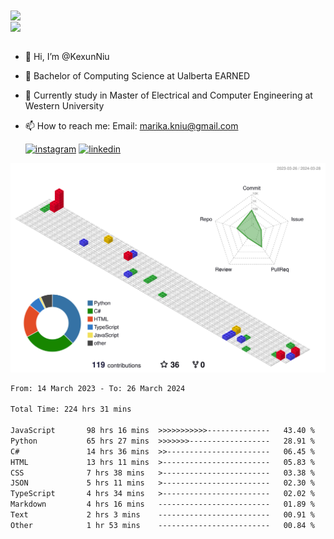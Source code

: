 <a href="https://github.com/anuraghazra/github-readme-stats">
  <img align="center" src="https://github-readme-stats.vercel.app/api?username=KexunNiu&show_icons=true" />
</a>
</br>
<a href="https://github.com/anuraghazra/github-readme-stats">
  <img align="center" src="https://github-readme-stats.vercel.app/api/top-langs/?username=KexunNiu" />
</a>

</br>
</br>

- 👋 Hi, I’m @KexunNiu
- 👀 Bachelor of Computing Science at Ualberta EARNED
- 🌱 Currently study in Master of Electrical and Computer Engineering at Western University
- 📫 How to reach me: Email: marika.kniu@gmail.com
  
  [![instagram](https://github.com/shikhar1020jais1/Git-Social/blob/master/Icons/Instagram1.png (Instagram))][1] [![linkedin](https://github.com/shikhar1020jais1/Git-Social/blob/master/Icons/LinkedIn1.png (LinkedIn))][2]

<!-- To Link your profile to the media buttons -->

[1]: https://www.instagram.com/barryn719_
[2]: https://www.linkedin.com/in/kexun-niu



![](./profile-3d-contrib/profile-gitblock.svg)

<!--START_SECTION:waka-->

```txt
From: 14 March 2023 - To: 26 March 2024

Total Time: 224 hrs 31 mins

JavaScript       98 hrs 16 mins  >>>>>>>>>>>--------------   43.40 %
Python           65 hrs 27 mins  >>>>>>>------------------   28.91 %
C#               14 hrs 36 mins  >>-----------------------   06.45 %
HTML             13 hrs 11 mins  >------------------------   05.83 %
CSS              7 hrs 38 mins   >------------------------   03.38 %
JSON             5 hrs 11 mins   >------------------------   02.30 %
TypeScript       4 hrs 34 mins   >------------------------   02.02 %
Markdown         4 hrs 16 mins   -------------------------   01.89 %
Text             2 hrs 3 mins    -------------------------   00.91 %
Other            1 hr 53 mins    -------------------------   00.84 %
```

<!--END_SECTION:waka-->

